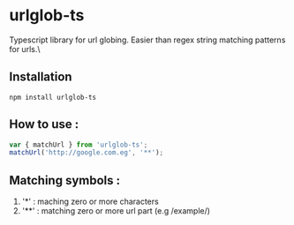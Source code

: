 # urlglob-ts

Typescript library for url globing.
Easier than regex string matching patterns for urls.\

## Installation

```
npm install urlglob-ts
```

## How to use :

```javascript
var { matchUrl } from 'urlglob-ts';
matchUrl('http://google.com.eg', '**');
```

## Matching symbols :

1. '\*' : maching zero or more characters
2. '\*\*' : matching zero or more url part (e.g /example/)
